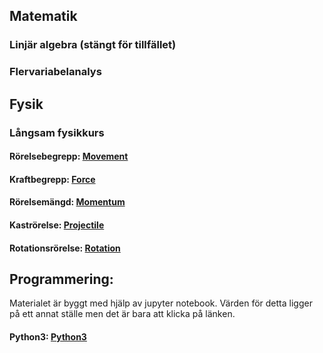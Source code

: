 
## Matematik
###   Linjär algebra (stängt för tillfället)
####   <!--  Bok i linjär algebra:  [Bok](cognitrap.github.io/Matematik/Linjär_Algebra/bok.pdf) -->


####     <!-- Resurs till Bok: [Del2](cognitrap.github.io/Matematik/Linjär_Algebra/Del2.pdf) -->


###   Flervariabelanalys




## Fysik
###    Långsam fysikkurs
#### Rörelsebegrepp: [Movement](cognitrap.github.io/Fysik/LångsamFysikkurs/Movement.pdf)

#### Kraftbegrepp: [Force](cognitrap.github.io/Fysik/LångsamFysikkurs/Force.pdf)

#### Rörelsemängd: [Momentum](cognitrap.github.io/Fysik/LångsamFysikkurs/Momentum.pdf)

#### Kaströrelse: [Projectile](cognitrap.github.io/Fysik/LångsamFysikkurs/Projectile.pdf)

#### Rotationsrörelse: [Rotation](cognitrap.github.io/Fysik/LångsamFysikkurs/Rotation.pdf)

#### <!-- -->
#### <!-- -->
#### <!-- -->
## Programmering:

Materialet är byggt med hjälp av jupyter notebook. Värden för detta ligger på ett annat ställe men det är bara att klicka på länken. 
#### Python3: [Python3]( https://mybinder.org/v2/gh/cognitrap/progr/master?filepath=index.ipynb)